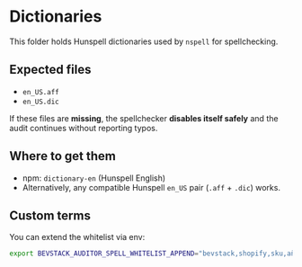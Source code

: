 # Dictionaries

This folder holds Hunspell dictionaries used by `nspell` for spellchecking.

## Expected files

- `en_US.aff`
- `en_US.dic`

If these files are **missing**, the spellchecker **disables itself safely** and the audit continues without reporting typos.

## Where to get them

- npm: `dictionary-en` (Hunspell English)
- Alternatively, any compatible Hunspell `en_US` pair (`.aff` + `.dic`) works.

## Custom terms

You can extend the whitelist via env:

```bash
export BEVSTACK_AUDITOR_SPELL_WHITELIST_APPEND="bevstack,shopify,sku,añejo"
```
